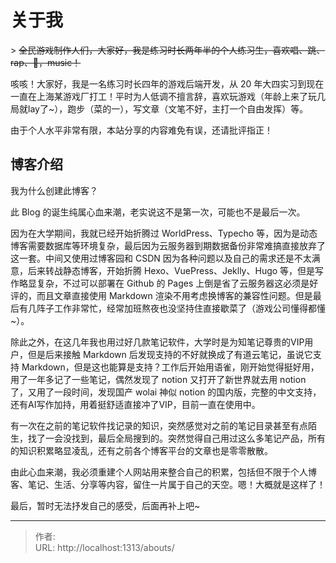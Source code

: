 # 关于我


&gt; ~~全民游戏制作人们，大家好，我是练习时长两年半的个人练习生，喜欢唱、跳、rap、🏀，music！~~

咳咳！大家好，我是一名练习时长四年的游戏后端开发，从 20 年大四实习到现在一直在上海某游戏厂打工！平时为人低调不擅言辞，喜欢玩游戏（年龄上来了玩几局就lay了~），跑步（菜的一），写文章（文笔不好，主打一个自由发挥）等。

由于个人水平非常有限，本站分享的内容难免有误，还请批评指正！

## 博客介绍
我为什么创建此博客？

此 Blog 的诞生纯属心血来潮，老实说这不是第一次，可能也不是最后一次。

因为在大学期间，我就已经开始折腾过 WorldPress、Typecho 等，因为是动态博客需要数据库等环境复杂，最后因为云服务器到期数据备份非常难搞直接放弃了这一套。中间又使用过博客园和 CSDN 因为各种问题以及自己的需求还是不太满意，后来转战静态博客，开始折腾 Hexo、VuePress、Jeklly、Hugo 等，但是写作略显复杂，不过可以部署在 Github 的 Pages 上倒是省了云服务器这必须是好评的，而且文章直接使用 Markdown 渲染不用考虑换博客的兼容性问题。但是最后有几阵子工作非常忙，经常加班熬夜也没坚持住直接歇菜了（游戏公司懂得都懂~）。

除此之外，在这几年我也用过好几款笔记软件，大学时是为知笔记尊贵的VIP用户，但是后来接触 Markdown 后发现支持的不好就换成了有道云笔记，虽说它支持 Markdown，但是这也能算是支持？工作后开始用语雀，刚开始觉得挺好用，用了一年多记了一些笔记，偶然发现了 notion 又打开了新世界就去用 notion 了，又用了一段时间，发现国产 wolai 神似 notion 的国内版，完整的中文支持，还有AI写作加持，用着挺舒适直接冲了VIP，目前一直在使用中。

有一次在之前的笔记软件找记录的知识，突然感觉对之前的笔记目录甚至有点陌生，找了一会没找到，最后全局搜到的。突然觉得自己用过这么多笔记产品，所有的知识积累略显凌乱，还有之前各个博客平台的文章也是零零散散。

由此心血来潮，我必须重建个人网站用来整合自己的积累，包括但不限于个人博客、笔记、生活、分享等内容，留住一片属于自己的天空。嗯！大概就是这样了！

最后，暂时无法抒发自己的感受，后面再补上吧~

---

> 作者:   
> URL: http://localhost:1313/abouts/  


